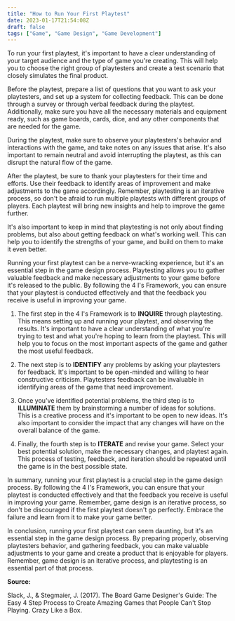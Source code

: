 ```yaml
---
title: "How to Run Your First Playtest"
date: 2023-01-17T21:54:08Z
draft: false
tags: ["Game", "Game Design", "Game Development"]
---
```


To run your first playtest, it's important to have a clear understanding of your target audience and the type of game you're creating. This will help you to choose the right group of playtesters and create a test scenario that closely simulates the final product.

Before the playtest, prepare a list of questions that you want to ask your playtesters, and set up a system for collecting feedback. This can be done through a survey or through verbal feedback during the playtest. Additionally, make sure you have all the necessary materials and equipment ready, such as game boards, cards, dice, and any other components that are needed for the game.

During the playtest, make sure to observe your playtesters's behavior and interactions with the game, and take notes on any issues that arise. It's also important to remain neutral and avoid interrupting the playtest, as this can disrupt the natural flow of the game.

After the playtest, be sure to thank your playtesters for their time and efforts. Use their feedback to identify areas of improvement and make adjustments to the game accordingly. Remember, playtesting is an iterative process, so don't be afraid to run multiple playtests with different groups of players. Each playtest will bring new insights and help to improve the game further.

It's also important to keep in mind that playtesting is not only about finding problems, but also about getting feedback on what's working well. This can help you to identify the strengths of your game, and build on them to make it even better.

Running your first playtest can be a nerve-wracking experience, but it's an essential step in the game design process. Playtesting allows you to gather valuable feedback and make necessary adjustments to your game before it's released to the public. By following the 4 I's Framework, you can ensure that your playtest is conducted effectively and that the feedback you receive is useful in improving your game.

1. The first step in the 4 I's Framework is to **INQUIRE** through playtesting. This means setting up and running your playtest, and observing the results. It's important to have a clear understanding of what you're trying to test and what you're hoping to learn from the playtest. This will help you to focus on the most important aspects of the game and gather the most useful feedback.

1. The next step is to **IDENTIFY** any problems by asking your playtesters for feedback. It's important to be open-minded and willing to hear constructive criticism. Playtesters feedback can be invaluable in identifying areas of the game that need improvement.

1. Once you've identified potential problems, the third step is to **ILLUMINATE** them by brainstorming a number of ideas for solutions. This is a creative process and it's important to be open to new ideas. It's also important to consider the impact that any changes will have on the overall balance of the game.

1. Finally, the fourth step is to **ITERATE** and revise your game. Select your best potential solution, make the necessary changes, and playtest again. This process of testing, feedback, and iteration should be repeated until the game is in the best possible state.

In summary, running your first playtest is a crucial step in the game design process. By following the 4 I's Framework, you can ensure that your playtest is conducted effectively and that the feedback you receive is useful in improving your game. Remember, game design is an iterative process, so don't be discouraged if the first playtest doesn't go perfectly. Embrace the failure and learn from it to make your game better.

In conclusion, running your first playtest can seem daunting, but it's an essential step in the game design process. By preparing properly, observing playtesters behavior, and gathering feedback, you can make valuable adjustments to your game and create a product that is enjoyable for players. Remember, game design is an iterative process, and playtesting is an essential part of that process.

**Source:**

Slack, J., & Stegmaier, J. (2017). The Board Game Designer's Guide: The Easy 4 Step Process to Create Amazing Games that People Can't Stop Playing. Crazy Like a Box.